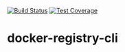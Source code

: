 [![Build Status](https://travis-ci.com/traffaret/docker-registry-cli.svg?branch=master)](https://travis-ci.com/traffaret/docker-registry-cli)
[![Test Coverage](https://api.codeclimate.com/v1/badges/92f4f2861a4348a7943b/test_coverage)](https://codeclimate.com/github/traffaret/docker-registry-cli/test_coverage)

# docker-registry-cli
